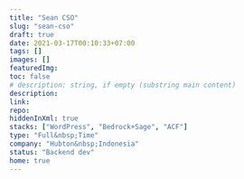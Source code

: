 ```yaml
---
title: "Sean CSO"
slug: "sean-cso"
draft: true
date: 2021-03-17T00:10:33+07:00
tags: []
images: []
featuredImg:
toc: false
# description: string, if empty (substring main content)
description:
link:
repo:
hiddenInXml: true
stacks: ["WordPress", "Bedrock+Sage", "ACF"]
type: "Full&nbsp;Time"
company: "Hubton&nbsp;Indonesia"
status: "Backend dev"
home: true
---
```

